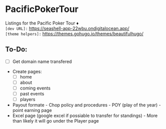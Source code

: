 # PacificPokerTour
Listings for the Pacific Poker Tour :diamonds:  
`[dev URL]:` https://seashell-app-22wbu.ondigitalocean.app/  
`[theme helpers]:` https://themes.gohugo.io/themes/beautifulhugo/  
## To-Do:
- [ ] Get domain name transfered 
- Create pages:
  - [ ] home
  - [ ] about
  - [ ] coming events
  - [ ] past events
  - [ ] players
- Payout formate - Chop policy and procedures - POY (play of the year) - point earning page
- Excel page (google excel if possiable to transfer for standings) - More than likely it will go under the Player page
